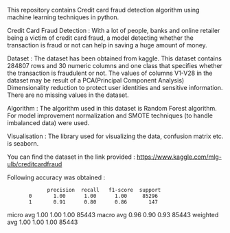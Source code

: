 This repository contains Credit card fraud detection algorithm using machine learning techniques in python.

Credit Card Fraud Detection : With a lot of people, banks and online retailer being a victim of credit card fraud, a model detecting whether the transaction is fraud or not can help in saving a huge amount of money.

Dataset : The dataset has been obtained from kaggle. This dataset contains 284807 rows and 30 numeric columns and one class that specifies whether the transaction is fraudulent or not. The values of columns V1-V28 in the dataset may be result of a PCA(Principal Component Analysis) Dimensionality reduction to protect user identities and sensitive information. There are no missing values in the dataset.

Algorithm : The algorithm used in this dataset is Random Forest algorithm. For model improvement normalization and SMOTE techniques (to handle imbalanced data) were used.

Visualisation : The library used for visualizing the data, confusion matrix etc. is seaborn.

You can find the dataset in the link provided : https://www.kaggle.com/mlg-ulb/creditcardfraud

Following accuracy was obtained :

                 precision  recall   f1-score  support
           0       1.00      1.00      1.00     85296
           1       0.91      0.80      0.86       147
   micro avg       1.00      1.00      1.00     85443
   macro avg       0.96      0.90      0.93     85443
weighted avg       1.00      1.00      1.00     85443
